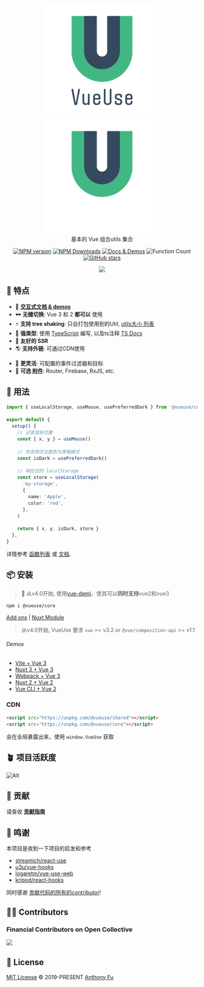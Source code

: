 <p align="center">
<a href="https://github.com/vueuse/vueuse#gh-light-mode-only">
  <img src="https://raw.githubusercontent.com/vueuse/vueuse/main/packages/public/logo-vertical.png#gh-light-mode-only" alt="VueUse - Collection of essential Vue Composition Utilities" width="300">
</a>
<a href="https://github.com/vueuse/vueuse#gh-dark-mode-only">
  <img src="https://raw.githubusercontent.com/vueuse/vueuse/main/packages/public/logo-vertical-dark.png#gh-dark-mode-only" alt="VueUse - Collection of essential Vue Composition Utilities" width="300">
</a>
<br>
基本的 Vue 组合utils 集合
</p>

<p align="center">
<a href="https://www.npmjs.com/package/@vueuse/core" target="__blank"><img src="https://img.shields.io/npm/v/@vueuse/core?color=a1b858&label=" alt="NPM version"></a>
<a href="https://www.npmjs.com/package/@vueuse/core" target="__blank"><img alt="NPM Downloads" src="https://img.shields.io/npm/dm/@vueuse/core?color=50a36f&label="></a>
<a href="https://vueuse.org" target="__blank"><img src="https://img.shields.io/static/v1?label=&message=docs%20%26%20demos&color=1e8a7a" alt="Docs & Demos"></a>
<img alt="Function Count" src="https://vueuse.org/badge-function-count.svg">
<br>
<a href="https://github.com/vueuse/vueuse" target="__blank"><img alt="GitHub stars" src="https://img.shields.io/github/stars/vueuse/vueuse?style=social"></a>
</p>

<p align="center">
  <a href="https://cdn.jsdelivr.net/gh/antfu/static/sponsors.svg">
    <img src='https://cdn.jsdelivr.net/gh/antfu/static/sponsors.svg'>
  </a>
</p>

## 🚀 特点

- 🎪 [**交互式文档 & demos**](https://vueuse.org)
- 🕶 **无缝切换**:  Vue 3 和 2  **都可以** 使用
- ⚡ **支持 tree shaking**: 只会打包使用到的Util, [utils大小 列表](https://vueuse.org/export-size)
- 🦾 **强类型**: 使用 [TypeScript](https://www.typescriptlang.org/) 编写, 以及ts注释 [TS Docs](https://github.com/microsoft/tsdoc)
- 🔋 **友好的 SSR**
- 🌎 **支持外链**: 可通过CDN使用
<!-- @TODO 待确认 原文：Configurable event filters and targets -->
- 🔩 **更灵活**: 可配置的事件过滤器和目标
- 🔌 **可选 [附件](https://vueuse.org/add-ons)**: Router, Firebase, RxJS, etc.

## 🦄 用法

```ts
import { useLocalStorage, useMouse, usePreferredDark } from '@vueuse/core'

export default {
  setup() {
    // 记录鼠标位置
    const { x, y } = useMouse()

    // 改变网页主题色为黑暗模式
    const isDark = usePreferredDark()

    // 响应式的 localStorage
    const store = useLocalStorage(
      'my-storage',
      {
        name: 'Apple',
        color: 'red',
      },
    )

    return { x, y, isDark, store }
  },
}
```

详情参考 [函数列表](https://vueuse.org/functions) 或 [文档](https://vueuse.org/).

## 📦 安装

> 🎩 从v4.0开始, 使用[vue-demi](https://github.com/vueuse/vue-demi)，使其可以**同时支持**vue2和vue3

```bash
npm i @vueuse/core
```

[Add ons](https://vueuse.org/add-ons.html) | [Nuxt Module](https://vueuse.org/guide/index.html#nuxt)

> 从v4.0开始, VueUse 要求 `vue` >= v3.2 or `@vue/composition-api` >= v1.1

###### Demos

- [Vite + Vue 3](https://github.com/vueuse/vueuse-vite-starter)
- [Nuxt 3 + Vue 3](https://github.com/antfu/vitesse-nuxt3)
- [Webpack + Vue 3](https://github.com/vueuse/vueuse-vue3-example)
- [Nuxt 2 + Vue 2](https://github.com/antfu/vitesse-nuxt-bridge)
- [Vue CLI + Vue 2](https://github.com/vueuse/vueuse-vue2-example)

### CDN

```html
<script src="https://unpkg.com/@vueuse/shared"></script>
<script src="https://unpkg.com/@vueuse/core"></script>
```

会在全局暴露出来，使用 `window.VueUse` 获取

## 🪴 项目活跃度

![Alt](https://repobeats.axiom.co/api/embed/a406ba7461a6a087dbdb14d4395046c948d44c51.svg "Repobeats分析图像")

## 🧱 贡献

请查收 [**贡献指南**](https://vueuse.org/contributing)

## 🌸 鸣谢

本项目是收到一下项目的启发和参考

- [streamich/react-use](https://github.com/streamich/react-use)
- [u3u/vue-hooks](https://github.com/u3u/vue-hooks)
- [logaretm/vue-use-web](https://github.com/logaretm/vue-use-web)
- [kripod/react-hooks](https://github.com/kripod/react-hooks)

同时感谢 [贡献代码的所有的contributor](https://github.com/vueuse/vueuse/graphs/contributors)!

## 👨‍🚀 Contributors

### Financial Contributors on Open Collective

<a href="https://opencollective.com/vueuse"><img src="https://opencollective.com/vueuse/individuals.svg?width=890"></a>

## 📄 License

[MIT License](https://github.com/vueuse/vueuse/blob/main/LICENSE) © 2019-PRESENT [Anthony Fu](https://github.com/antfu)

